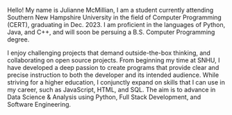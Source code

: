 Hello! My name is Julianne McMillian, I am a student currently attending Southern New Hampshire University in the field of Computer Programming (CERT), graduating in Dec. 2023. I am proficient in the languages of Python, Java, and C++, and will soon be persuing a B.S. Computer Programming degree.

I enjoy challenging projects that demand outside-the-box thinking, and collaborating on open source projects. From beginning my time at SNHU, I have developed a deep passion to create programs that provide clear and precise instruction to both the developer and its intended audience. While striving for a higher education, I conjunctly expand on skills that I can use in my career, such as JavaScript, HTML, and SQL. The aim is to advance in Data Science & Analysis using Python, Full Stack Development, and Software Engineering. 
